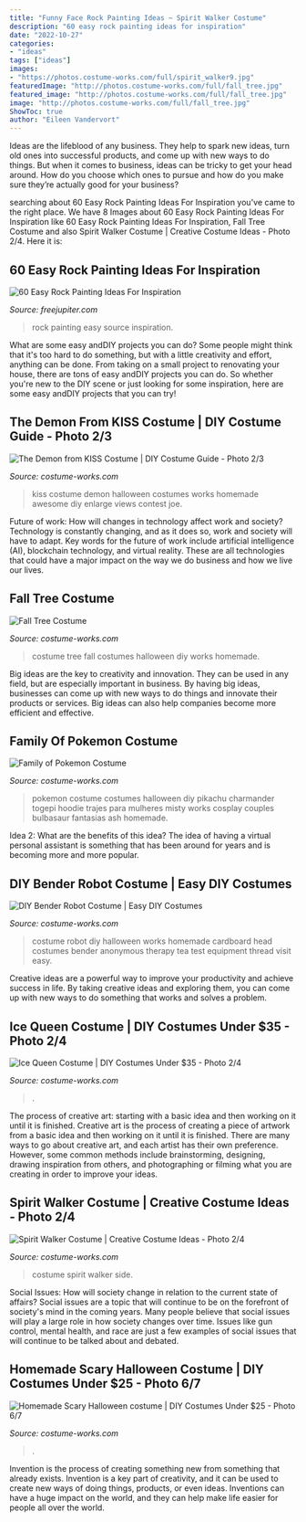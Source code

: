```yaml
---
title: "Funny Face Rock Painting Ideas ~ Spirit Walker Costume"
description: "60 easy rock painting ideas for inspiration"
date: "2022-10-27"
categories:
- "ideas"
tags: ["ideas"]
images:
- "https://photos.costume-works.com/full/spirit_walker9.jpg"
featuredImage: "http://photos.costume-works.com/full/fall_tree.jpg"
featured_image: "http://photos.costume-works.com/full/fall_tree.jpg"
image: "http://photos.costume-works.com/full/fall_tree.jpg"
ShowToc: true
author: "Eileen Vandervort"
---
```



Ideas are the lifeblood of any business. They help to spark new ideas, turn old ones into successful products, and come up with new ways to do things. But when it comes to business, ideas can be tricky to get your head around. How do you choose which ones to pursue and how do you make sure they’re actually good for your business?

	

		
searching about 60 Easy Rock Painting Ideas For Inspiration you've came to the right place. We have 8 Images about 60 Easy Rock Painting Ideas For Inspiration like 60 Easy Rock Painting Ideas For Inspiration, Fall Tree Costume and also Spirit Walker Costume | Creative Costume Ideas - Photo 2/4. Here it is:
		
    
## 60 Easy Rock Painting Ideas For Inspiration

<img loading=lazy src="http://www.freejupiter.com/wp-content/uploads/2017/03/Rock-Painting-Ideas-1-1.jpg" onerror="this.onerror=null;this.src='https://tse1.mm.bing.net/th?id=OIP._q6eMYa5Ofi6MnaOlEVnFAHaK5&amp;pid=15.1';" alt="60 Easy Rock Painting Ideas For Inspiration">

_Source: freejupiter.com_

>rock painting easy source inspiration. 

	

What are some easy andDIY projects you can do?
Some people might think that it's too hard to do something, but with a little creativity and effort, anything can be done. From taking on a small project to renovating your house, there are tons of easy andDIY projects you can do. So whether you're new to the DIY scene or just looking for some inspiration, here are some easy andDIY projects that you can try!

    
## The Demon From KISS Costume | DIY Costume Guide - Photo 2/3

<img loading=lazy src="https://photos.costume-works.com/full/the_demon_from_kiss1.jpg" onerror="this.onerror=null;this.src='https://tse1.mm.bing.net/th?id=OIP.qKufFaBUdjCCK4sVFvhfNgHaJ3&amp;pid=15.1';" alt="The Demon from KISS Costume | DIY Costume Guide - Photo 2/3">

_Source: costume-works.com_

>kiss costume demon halloween costumes works homemade awesome diy enlarge views contest joe. 

	

Future of work: How will changes in technology affect work and society?
Technology is constantly changing, and as it does so, work and society will have to adapt. Key words for the future of work include artificial intelligence (AI), blockchain technology, and virtual reality. These are all technologies that could have a major impact on the way we do business and how we live our lives.

    
## Fall Tree Costume

<img loading=lazy src="http://photos.costume-works.com/full/fall_tree.jpg" onerror="this.onerror=null;this.src='https://tse1.mm.bing.net/th?id=OIP.NG-DYkkjIymdzMarinNF_AHaLE&amp;pid=15.1';" alt="Fall Tree Costume">

_Source: costume-works.com_

>costume tree fall costumes halloween diy works homemade. 

	

Big ideas are the key to creativity and innovation. They can be used in any field, but are especially important in business. By having big ideas, businesses can come up with new ways to do things and innovate their products or services. Big ideas can also help companies become more efficient and effective.

    
## Family Of Pokemon Costume

<img loading=lazy src="https://photos.costume-works.com/full/family_of_pokemon.jpg" onerror="this.onerror=null;this.src='https://tse4.mm.bing.net/th?id=OIP.1l2sVb9oJBxatarYoJ07bQHaLU&amp;pid=15.1';" alt="Family of Pokemon Costume">

_Source: costume-works.com_

>pokemon costume costumes halloween diy pikachu charmander togepi hoodie trajes para mulheres misty works cosplay couples bulbasaur fantasias ash homemade. 

	

Idea 2: What are the benefits of this idea?
The idea of having a virtual personal assistant is something that has been around for years and is becoming more and more popular.

    
## DIY Bender Robot Costume | Easy DIY Costumes

<img loading=lazy src="https://photos.costume-works.com/full/robot32.jpg" onerror="this.onerror=null;this.src='https://tse3.mm.bing.net/th?id=OIP.RM1-YZlhSodhcIcs2Q7yIAHaNK&amp;pid=15.1';" alt="DIY Bender Robot Costume | Easy DIY Costumes">

_Source: costume-works.com_

>costume robot diy halloween works homemade cardboard head costumes bender anonymous therapy tea test equipment thread visit easy. 

	

Creative ideas are a powerful way to improve your productivity and achieve success in life. By taking creative ideas and exploring them, you can come up with new ways to do something that works and solves a problem.

    
## Ice Queen Costume | DIY Costumes Under $35 - Photo 2/4

<img loading=lazy src="https://photos.costume-works.com/full/ice_queen36.jpg" onerror="this.onerror=null;this.src='https://tse2.mm.bing.net/th?id=OIP.QbhfKdmKDJK9IuiDdMPU4wHaPP&amp;pid=15.1';" alt="Ice Queen Costume | DIY Costumes Under $35 - Photo 2/4">

_Source: costume-works.com_

>. 

	

The process of creative art: starting with a basic idea and then working on it until it is finished.
Creative art is the process of creating a piece of artwork from a basic idea and then working on it until it is finished. There are many ways to go about creative art, and each artist has their own preference. However, some common methods include brainstorming, designing, drawing inspiration from others, and photographing or filming what you are creating in order to improve your ideas.

    
## Spirit Walker Costume | Creative Costume Ideas - Photo 2/4

<img loading=lazy src="https://photos.costume-works.com/full/spirit_walker9.jpg" onerror="this.onerror=null;this.src='https://tse2.mm.bing.net/th?id=OIP.A6hzc-GjOqut-a4jQlWnXQHaJ3&amp;pid=15.1';" alt="Spirit Walker Costume | Creative Costume Ideas - Photo 2/4">

_Source: costume-works.com_

>costume spirit walker side. 

	

Social Issues: How will society change in relation to the current state of affairs?
Social issues are a topic that will continue to be on the forefront of society's mind in the coming years. Many people believe that social issues will play a large role in how society changes over time. Issues like gun control, mental health, and race are just a few examples of social issues that will continue to be talked about and debated.

    
## Homemade Scary Halloween Costume | DIY Costumes Under $25 - Photo 6/7

<img loading=lazy src="https://photos.costume-works.com/full/scary5.jpg" onerror="this.onerror=null;this.src='https://tse2.mm.bing.net/th?id=OIP.13s569Qw9MrHlPMMoGz1IwHaJ3&amp;pid=15.1';" alt="Homemade Scary Halloween costume | DIY Costumes Under $25 - Photo 6/7">

_Source: costume-works.com_

>. 

	

Invention is the process of creating something new from something that already exists. Invention is a key part of creativity, and it can be used to create new ways of doing things, products, or even ideas. Inventions can have a huge impact on the world, and they can help make life easier for people all over the world.

